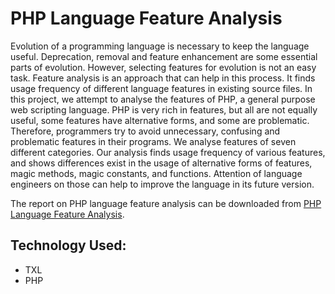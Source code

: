 # PHP Language Feature Analysis

Evolution of a programming language is necessary to keep the language useful. Deprecation, removal and feature enhancement are some essential parts of evolution. However, selecting features for evolution is not an easy task. Feature analysis is an approach that can help in this process. It finds usage frequency of different language features in existing source files. In this project, we attempt to analyse the features of PHP, a general purpose web scripting language. PHP is very rich in features, but all are not equally useful, some features have alternative forms, and some are problematic. Therefore, programmers try to avoid unnecessary, confusing and problematic features in their programs. We analyse features of seven different categories. Our analysis finds usage frequency of various features, and shows differences exist in the usage of alternative forms of features, magic methods, magic constants, and functions. Attention of language engineers on those can help to improve the language in its future version.

The report on PHP language feature analysis can be downloaded from [PHP Language Feature Analysis](https://github.com/toashiqur/PHP-Feature-Analysis/blob/master/assets/docs/php_feature_analysis.pdf).

## Technology Used:
* TXL
* PHP
